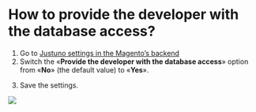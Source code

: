 <h1 id='h'>How to provide the developer with the database access?</h1>

1. Go to [Justuno settings in the Magento’s backend](https://github.com/justuno-com/m2/blob/master/doc/settings.md#h)
2. Switch the «**Provide the developer with the database access**» option from «**No**» (the default value) to «**Yes**».
3) Save the settings.

![](https://mage2.pro/uploads/default/original/2X/c/c41eea98e8a46b9aa075c0aaf7fbf5552b31c14f.png)